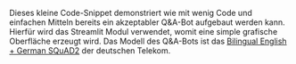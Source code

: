 Dieses kleine Code-Snippet demonstriert wie mit wenig Code und einfachen Mitteln bereits ein akzeptabler Q&A-Bot aufgebaut werden kann. Hierfür wird das Streamlit Modul verwendet, womit eine simple grafische Oberfläche erzeugt wird. Das Modell des Q&A-Bots ist das [Bilingual English + German SQuAD2]([https://www.google.com](https://huggingface.co/deutsche-telekom/bert-multi-english-german-squad2)https://huggingface.co/deutsche-telekom/bert-multi-english-german-squad2 "Hugging Face") der deutschen Telekom.
